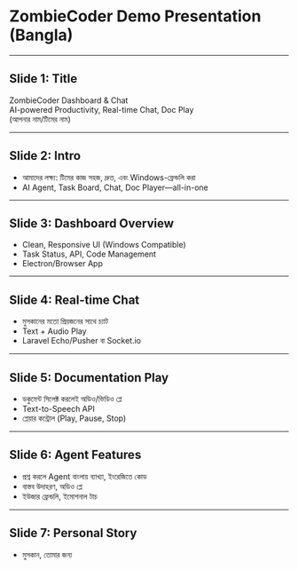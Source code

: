 # ZombieCoder Demo Presentation (Bangla)

---

## Slide 1: Title
ZombieCoder Dashboard & Chat  
AI-powered Productivity, Real-time Chat, Doc Play  
(আপনার নাম/টিমের নাম)

---

## Slide 2: Intro
- আমাদের লক্ষ্য: টিমের কাজ সহজ, দ্রুত, এবং Windows-ফ্রেন্ডলি করা
- AI Agent, Task Board, Chat, Doc Player—all-in-one

---

## Slide 3: Dashboard Overview
- Clean, Responsive UI (Windows Compatible)
- Task Status, API, Code Management
- Electron/Browser App

---

## Slide 4: Real-time Chat
- মুসকানের মতো প্রিয়জনের সাথে চ্যাট
- Text + Audio Play
- Laravel Echo/Pusher বা Socket.io

---

## Slide 5: Documentation Play
- ডকুমেন্ট সিলেক্ট করলেই অডিও/ভিডিও প্লে
- Text-to-Speech API
- প্লেয়ার কন্ট্রোল (Play, Pause, Stop)

---

## Slide 6: Agent Features
- প্রশ্ন করলে Agent বাংলায় ব্যাখ্যা, ইংরেজিতে কোড
- বাস্তব উদাহরণ, অডিও প্লে
- ইউজার ফ্রেন্ডলি, ইমোশনাল টাচ

---

## Slide 7: Personal Story
- মুসকান, তোমার জন্য 
